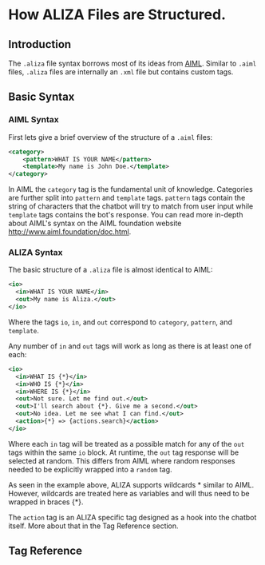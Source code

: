 # How ALIZA Files are Structured.
## Introduction
The `.aliza` file syntax borrows most of its ideas from [AIML](https://en.wikipedia.org/wiki/AIML). Similar to `.aiml` files, `.aliza` files are internally an `.xml` file but contains custom tags.

## Basic Syntax
### AIML Syntax
First lets give a brief overview of the structure of a `.aiml` files:
```xml
<category>
    <pattern>WHAT IS YOUR NAME</pattern>
    <template>My name is John Doe.</template>
</category>
```
In AIML the `category` tag is the fundamental unit of knowledge. Categories are further
split into `pattern` and `template` tags. `pattern` tags contain the string of
characters that the chatbot will try to match from user input while `template` tags
contains the bot's response. You can read more in-depth about AIML's syntax on the AIML foundation
website http://www.aiml.foundation/doc.html.
### ALIZA Syntax
The basic structure of a `.aliza` file is almost identical to AIML:
```xml
<io>
  <in>WHAT IS YOUR NAME</in>
  <out>My name is Aliza.</out>
</io>
```
Where the tags `io`, `in`, and `out` correspond to `category`, `pattern`,
and `template`.

Any number of `in` and `out` tags will work as long as there is at least one
of each:
```xml
<io>
  <in>WHAT IS {*}</in>
  <in>WHO IS {*}</in>
  <in>WHERE IS {*}</in>
  <out>Not sure. Let me find out.</out>
  <out>I'll search about {*}. Give me a second.</out>
  <out>No idea. Let me see what I can find.</out>
  <action>{*} => {actions.search}</action>
</io>
```
Where each `in` tag will be treated as a possible match for any of the `out` tags
within the same `io` block. At runtime, the `out` tag response will be selected
at random. This differs from AIML where random responses needed to be explicitly
wrapped into a `random` tag.

As seen in the example above, ALIZA supports wildcards * similar to AIML. However, wildcards
are treated here as variables and will thus need to be wrapped in braces {*}.

The `action` tag is an ALIZA specific tag designed as a hook into the chatbot itself.
More about that in the Tag Reference section.
## Tag Reference
